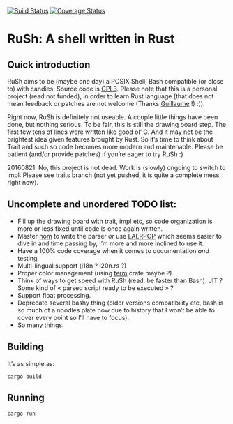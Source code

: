 [![Build Status](https://travis-ci.org/lwandrebeck/RuSh.svg?branch=master)](https://travis-ci.org/lwandrebeck/RuSh)
[![Coverage Status](https://coveralls.io/repos/github/lwandrebeck/RuSh/badge.svg?branch=master)](https://coveralls.io/github/lwandrebeck/RuSh?branch=master)

# RuSh: A shell written in Rust

## Quick introduction

RuSh aims to be (maybe one day) a POSIX Shell, Bash compatible (or close to) with candies. Source code is [GPL3](http://www.gnu.org/licenses/gpl-3.0.html).
Please note that this is a personal project (read not funded), in order to learn Rust language (that does not mean feedback or patches are not welcome (Thanks [Guillaume](https://github.com/GuillaumeGomez) !) :)).

Right now, RuSh is definitely not useable. A couple little things have been done, but nothing serious. To be fair, this is still the drawing board step. The first few tens of lines were written like good ol’ C. And it may not be the brightest idea given features brought by Rust. So it’s time to think about Trait and such so code becomes more modern and maintenable. Please be patient (and/or provide patches) if you’re eager to try RuSh :)

20160821: No, this project is not dead. Work is (slowly) ongoing to switch to impl. Please see traits branch (not yet pushed, it is quite a complete mess right now).

## Uncomplete and unordered TODO list:
* Fill up the drawing board with trait, impl etc, so code organization is more or less fixed until code is once again written.
* Master [nom](https://github.com/Geal/nom) to write the parser *or* use [LALRPOP](https://github.com/nikomatsakis/lalrpop) which seems easier to dive in and time passing by, I’m more and more inclined to use it.
* Have a 100% code coverage when it comes to documentation *and* testing.
* Multi-lingual support (i18n ? l20n.rs ?)
* Proper color management (using [term](https://crates.io/crates/term) crate maybe ?)
* Think of ways to get speed with RuSh (read: be faster than Bash). JIT ? Some kind of « parsed script ready to be executed » ?
* Support float processing.
* Deprecate several bashy thing (older versions compatibility etc, bash is so much of a noodles plate now due to history that I won’t be able to cover every point so I’ll have to focus).
* So many things.

## Building

It’s as simple as:

    cargo build

## Running
    cargo run

